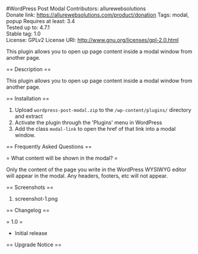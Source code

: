 #WordPress Post Modal
Contributors: allurewebsolutions  
Donate link: https://allurewebsolutions.com/product/donation 
Tags: modal, popup
Requires at least: 3.4  
Tested up to: 4.7.1  
Stable tag: 1.0  
License: GPLv2 
License URI: http://www.gnu.org/licenses/gpl-2.0.html  

This plugin allows you to open up page content inside a modal window from another page. 

== Description ==

This plugin allows you to open up page content inside a modal window from another page. 


== Installation ==

1. Upload `wordpress-post-modal.zip` to the `/wp-content/plugins/` directory and extract
2. Activate the plugin through the 'Plugins' menu in WordPress
3. Add the class `modal-link` to open the href of that link into a modal window.

== Frequently Asked Questions ==

= What content will be shown in the modal? =

Only the content of the page you write in the WordPress WYSIWYG editor will appear in the modal. Any headers, footers, etc will not appear.

== Screenshots ==

1. screenshot-1.png

== Changelog ==

= 1.0 =
* Initial release

== Upgrade Notice ==
